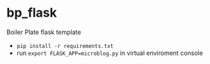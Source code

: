 # bp_flask
Boiler Plate flask template 
 
- `pip install -r requirements.txt` 
- run `export FLASK_APP=microblog.py` in virtual enviroment console
